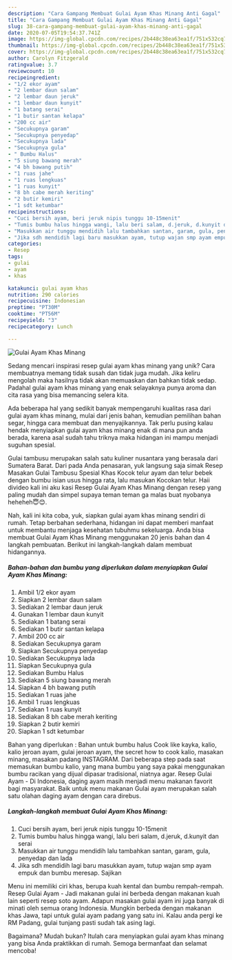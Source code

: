 ```yaml
---
description: "Cara Gampang Membuat Gulai Ayam Khas Minang Anti Gagal"
title: "Cara Gampang Membuat Gulai Ayam Khas Minang Anti Gagal"
slug: 38-cara-gampang-membuat-gulai-ayam-khas-minang-anti-gagal
date: 2020-07-05T19:54:37.741Z
image: https://img-global.cpcdn.com/recipes/2b448c38ea63ea1f/751x532cq70/gulai-ayam-khas-minang-foto-resep-utama.jpg
thumbnail: https://img-global.cpcdn.com/recipes/2b448c38ea63ea1f/751x532cq70/gulai-ayam-khas-minang-foto-resep-utama.jpg
cover: https://img-global.cpcdn.com/recipes/2b448c38ea63ea1f/751x532cq70/gulai-ayam-khas-minang-foto-resep-utama.jpg
author: Carolyn Fitzgerald
ratingvalue: 3.7
reviewcount: 10
recipeingredient:
- "1/2 ekor ayam"
- "2 lembar daun salam"
- "2 lembar daun jeruk"
- "1 lembar daun kunyit"
- "1 batang serai"
- "1 butir santan kelapa"
- "200 cc air"
- "Secukupnya garam"
- "Secukupnya penyedap"
- "Secukupnya lada"
- "Secukupnya gula"
- " Bumbu Halus"
- "5 siung bawang merah"
- "4 bh bawang putih"
- "1 ruas jahe"
- "1 ruas lengkuas"
- "1 ruas kunyit"
- "8 bh cabe merah keriting"
- "2 butir kemiri"
- "1 sdt ketumbar"
recipeinstructions:
- "Cuci bersih ayam, beri jeruk nipis tunggu 10-15menit"
- "Tumis bumbu halus hingga wangi, lalu beri salam, d.jeruk, d.kunyit dan serai"
- "Masukkan air tunggu mendidih lalu tambahkan santan, garam, gula, penyedap dan lada"
- "Jika sdh mendidih lagi baru masukkan ayam, tutup wajan smp ayam empuk dan bumbu meresap. Sajikan"
categories:
- Resep
tags:
- gulai
- ayam
- khas

katakunci: gulai ayam khas 
nutrition: 290 calories
recipecuisine: Indonesian
preptime: "PT30M"
cooktime: "PT56M"
recipeyield: "3"
recipecategory: Lunch

---
```



![Gulai Ayam Khas Minang](https://img-global.cpcdn.com/recipes/2b448c38ea63ea1f/751x532cq70/gulai-ayam-khas-minang-foto-resep-utama.jpg)

Sedang mencari inspirasi resep gulai ayam khas minang yang unik? Cara membuatnya memang tidak susah dan tidak juga mudah. Jika keliru mengolah maka hasilnya tidak akan memuaskan dan bahkan tidak sedap. Padahal gulai ayam khas minang yang enak selayaknya punya aroma dan cita rasa yang bisa memancing selera kita.

Ada beberapa hal yang sedikit banyak mempengaruhi kualitas rasa dari gulai ayam khas minang, mulai dari jenis bahan, kemudian pemilihan bahan segar, hingga cara membuat dan menyajikannya. Tak perlu pusing kalau hendak menyiapkan gulai ayam khas minang enak di mana pun anda berada, karena asal sudah tahu triknya maka hidangan ini mampu menjadi suguhan spesial.

Gulai tambusu merupakan salah satu kuliner nusantara yang berasala dari Sumatera Barat. Dari pada Anda penasaran, yuk langsung saja simak Resep Masakan Gulai Tambusu Spesial Khas Kocok telur ayam dan telur bebek dengan bumbu isian usus hingga rata, lalu masukan Kocokan telur. Haii divideo kali ini aku kasi Resep Gulai Ayam Khas Minang dengan resep yang paling mudah dan simpel supaya teman teman ga malas buat nyobanya heheheh😇😊.


Nah, kali ini kita coba, yuk, siapkan gulai ayam khas minang sendiri di rumah. Tetap berbahan sederhana, hidangan ini dapat memberi manfaat untuk membantu menjaga kesehatan tubuhmu sekeluarga. Anda bisa membuat Gulai Ayam Khas Minang menggunakan 20 jenis bahan dan 4 langkah pembuatan. Berikut ini langkah-langkah dalam membuat hidangannya.

<!--inarticleads1-->

##### Bahan-bahan dan bumbu yang diperlukan dalam menyiapkan Gulai Ayam Khas Minang:

1. Ambil 1/2 ekor ayam
1. Siapkan 2 lembar daun salam
1. Sediakan 2 lembar daun jeruk
1. Gunakan 1 lembar daun kunyit
1. Sediakan 1 batang serai
1. Sediakan 1 butir santan kelapa
1. Ambil 200 cc air
1. Sediakan Secukupnya garam
1. Siapkan Secukupnya penyedap
1. Sediakan Secukupnya lada
1. Siapkan Secukupnya gula
1. Sediakan  Bumbu Halus
1. Sediakan 5 siung bawang merah
1. Siapkan 4 bh bawang putih
1. Sediakan 1 ruas jahe
1. Ambil 1 ruas lengkuas
1. Sediakan 1 ruas kunyit
1. Sediakan 8 bh cabe merah keriting
1. Siapkan 2 butir kemiri
1. Siapkan 1 sdt ketumbar


Bahan yang diperlukan : Bahan untuk bumbu halus  Cook like kayka, kalio, kalio jeroan ayam, gulai jeroan ayam, the secret how to cook kalio, masakan minang, masakan padang INSTAGRAM. Dari beberapa step pada saat memasukan bumbu kalio, yang mana bumbu yang saya pakai menggunakan bumbu racikan yang dijual dipasar tradisional, niatnya agar. Resep Gulai Ayam - Di Indonesia, daging ayam masih menjadi menu makanan favorit bagi masyarakat. Baik untuk menu makanan Gulai ayam merupakan salah satu olahan daging ayam dengan cara direbus. 

<!--inarticleads2-->

##### Langkah-langkah membuat Gulai Ayam Khas Minang:

1. Cuci bersih ayam, beri jeruk nipis tunggu 10-15menit
1. Tumis bumbu halus hingga wangi, lalu beri salam, d.jeruk, d.kunyit dan serai
1. Masukkan air tunggu mendidih lalu tambahkan santan, garam, gula, penyedap dan lada
1. Jika sdh mendidih lagi baru masukkan ayam, tutup wajan smp ayam empuk dan bumbu meresap. Sajikan


Menu ini memiliki ciri khas, berupa kuah kental dan bumbu rempah-rempah. Resep Gulai Ayam - Jadi makanan gulai ini berbeda dengan makanan kuah lain seperti resep soto ayam. Adapun masakan gulai ayam ini juga banyak di minati oleh semua orang Indonesia. Mungkin berbeda dengan makanan khas Jawa, tapi untuk gulai ayam padang yang satu ini. Kalau anda pergi ke RM Padang, gulai tunjang pasti sudah tak asing lagi. 

Bagaimana? Mudah bukan? Itulah cara menyiapkan gulai ayam khas minang yang bisa Anda praktikkan di rumah. Semoga bermanfaat dan selamat mencoba!
